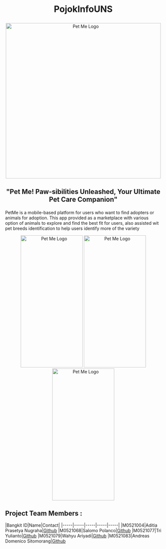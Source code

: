 # <p align="center">PojokInfoUNS </p>
<p align="center" >
    <img width="500" src="https://raw.githubusercontent.com/XnoahR/PetMe/main/asset/PetMe.png" alt="Pet Me Logo">
</p>

## <p align="center">"Pet Me! Paw-sibilities Unleashed, Your Ultimate Pet Care Companion"</p>
<p >PetMe is a mobile-based platform for users who want to find adopters or animals for adoption. This app provided as a marketplace with various option of animals to explore and find the best fit for users, also assisted wit pet breeds identification to help users identify more of the variety</p>
<div align="center">
    <img width="200" height="425" src="https://raw.githubusercontent.com/XnoahR/PetMe/main/asset/fav.jpg" alt="Pet Me Logo">
    <img width="200" height="425" src="https://raw.githubusercontent.com/XnoahR/PetMe/main/asset/my.jpg" alt="Pet Me Logo">
    <img width="200" height="425" src="https://raw.githubusercontent.com/XnoahR/PetMe/main/asset/home.jpg" alt="Pet Me Logo">
</div>
<h2> Project Team Members : </h2>

|Bangkit ID|Name|Contact|
|-----|-----|-----|-----|-----|
|M0521004|Aditia Prasetya Nugraha|[Github](https://github.com/Adztrz) 
|M0521068|Salomo Polanco|[Github](https://github.com/salomopm) 
|M0521077|Tri Yulianto|[Github](https://github.com/tri3yul) 
|M0521079|Wahyu Ariyadi|[Github](https://github.com/Void071202) 
|M0521083|Andreas Domenico Sitomorang|[Github](https://github.com/Dre-do) 
